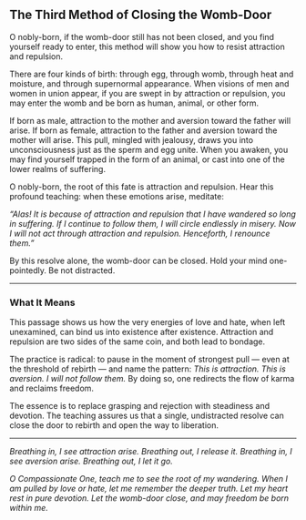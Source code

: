 ## The Third Method of Closing the Womb-Door

O nobly-born, if the womb-door still has not been closed, and you find yourself ready to enter, this method will show you how to resist attraction and repulsion.

There are four kinds of birth: through egg, through womb, through heat and moisture, and through supernormal appearance. When visions of men and women in union appear, if you are swept in by attraction or repulsion, you may enter the womb and be born as human, animal, or other form.

If born as male, attraction to the mother and aversion toward the father will arise. If born as female, attraction to the father and aversion toward the mother will arise. This pull, mingled with jealousy, draws you into unconsciousness just as the sperm and egg unite. When you awaken, you may find yourself trapped in the form of an animal, or cast into one of the lower realms of suffering.

O nobly-born, the root of this fate is attraction and repulsion. Hear this profound teaching: when these emotions arise, meditate:

*“Alas! It is because of attraction and repulsion that I have wandered so long in suffering. If I continue to follow them, I will circle endlessly in misery. Now I will not act through attraction and repulsion. Henceforth, I renounce them.”*

By this resolve alone, the womb-door can be closed. Hold your mind one-pointedly. Be not distracted.

---

### What It Means

This passage shows us how the very energies of love and hate, when left unexamined, can bind us into existence after existence. Attraction and repulsion are two sides of the same coin, and both lead to bondage.

The practice is radical: to pause in the moment of strongest pull — even at the threshold of rebirth — and name the pattern: *This is attraction. This is aversion. I will not follow them.* By doing so, one redirects the flow of karma and reclaims freedom.

The essence is to replace grasping and rejection with steadiness and devotion. The teaching assures us that a single, undistracted resolve can close the door to rebirth and open the way to liberation.

---

*Breathing in, I see attraction arise.
Breathing out, I release it.
Breathing in, I see aversion arise.
Breathing out, I let it go.*

*O Compassionate One,
teach me to see the root of my wandering.
When I am pulled by love or hate,
let me remember the deeper truth.
Let my heart rest in pure devotion.
Let the womb-door close,
and may freedom be born within me.*

